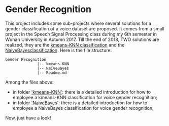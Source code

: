 # Gender Recognition

This project includes some sub-projects where several solutions for a gender classification of a voice dataset are proposed. It comes from a small project in the Speech Signal Processing class during my 6th semester in Wuhan University in Autumn 2017. Till the end of 2018, TWO solutions are realized, they are the [kmeans-KNN classification]() and the [NaiveBayesclassification](). Here is the file structure:

```
Gender Recognition
              |-- kmeans-KNN
              |-- NaiveBayes
              |-- Readme.md
```
Among the files above:
- in folder ['kmeans-KNN'](https://github.com/chentianyangWHU/Gender-Recognition/tree/master/kmeans-KNN): there is a detailed introduction for how to employee a kmeans-KNN classification for voice gender recognition;
- in folder ['NaiveBayes'](https://github.com/chentianyangWHU/Gender-Recognition/tree/master/NaiveBayes): there is a detailed introduction for how to employee a NaiveBayes classification for voice gender recognition;

Now, just have a look!
